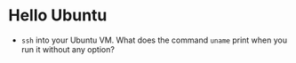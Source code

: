 # Hello Ubuntu
- `ssh` into your Ubuntu VM. What does the command `uname` print when you run it without any option?
